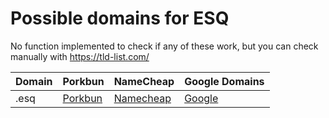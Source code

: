 # Possible domains for ESQ

No function implemented to check if any of these work, but you can check manually with https://tld-list.com/

| Domain | Porkbun | NameCheap | Google Domains |
|---|---|---|---|
| .esq | [Porkbun](https://porkbun.com/checkout/search?prb=e814663da1&tlds=&idnLanguage=&search=search&q=.esq) | [Namecheap](https://www.namecheap.com/domains/registration/results/?domain=.esq) | [Google](https://domains.google.com/registrar/search?searchTerm=.esq) |
